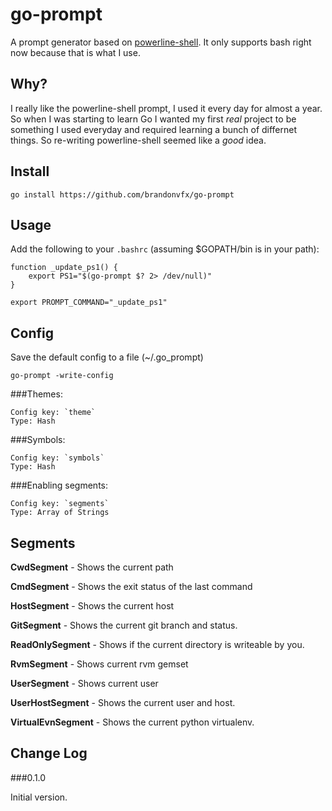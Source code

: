 go-prompt
=========

A prompt generator based on [powerline-shell](https://github.com/milkbikis/powerline-shell). It only supports bash right now because that is what I use.


Why?
----

I really like the powerline-shell prompt, I used it every day for almost a year. So when I was starting to learn Go I wanted my first *real* project to be something I used everyday and required learning a bunch of differnet things. So re-writing powerline-shell seemed like a *good* idea.


Install
-------

`go install https://github.com/brandonvfx/go-prompt`


Usage
-----

Add the following to your `.bashrc` (assuming $GOPATH/bin is in your path):

    function _update_ps1() {
        export PS1="$(go-prompt $? 2> /dev/null)"
    }

    export PROMPT_COMMAND="_update_ps1"


Config
------

Save the default config to a file (~/.go_prompt)

`go-prompt -write-config`


###Themes:

    Config key: `theme`
    Type: Hash


###Symbols:

    Config key: `symbols`
    Type: Hash


###Enabling segments:

    Config key: `segments`
    Type: Array of Strings




Segments
--------

**CwdSegment** - Shows the current path

**CmdSegment** - Shows the exit status of the last command

**HostSegment** - Shows the current host

**GitSegment** - Shows the current git branch and status.

**ReadOnlySegment** - Shows if the current directory is writeable by you.

**RvmSegment** - Shows current rvm gemset

**UserSegment** - Shows current user

**UserHostSegment** - Shows the current user and host.

**VirtualEvnSegment** - Shows the current python virtualenv. 


Change Log
----------

###0.1.0

Initial version. 
